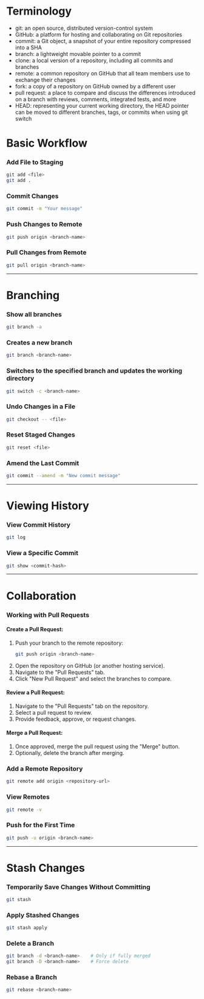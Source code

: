# Terminology
- git: an open source, distributed version-control system
- GitHub: a platform for hosting and collaborating on Git repositories
- commit: a Git object, a snapshot of your entire repository compressed into a SHA
- branch: a lightweight movable pointer to a commit
- clone: a local version of a repository, including all commits and branches
- remote: a common repository on GitHub that all team members use to exchange their changes
- fork: a copy of a repository on GitHub owned by a different user
- pull request: a place to compare and discuss the differences introduced on a branch with reviews, comments, integrated tests, and more
- HEAD: representing your current working directory, the HEAD pointer can be moved to different branches, tags, or commits when using git switch

# Basic Workflow

### Add File to Staging
```bash
git add <file>
git add .
```

### Commit Changes
```bash
git commit -m "Your message"
```

### Push Changes to Remote
```bash
git push origin <branch-name>
```

### Pull Changes from Remote
```bash
git pull origin <branch-name>
```

---

# Branching

### Show all branches
```bash
git branch -a
```

### Creates a new branch
```bash
git branch <branch-name>
```

### Switches to the specified branch and updates the working directory
```bash
git switch -c <branch-name>
```

### Undo Changes in a File
```bash
git checkout -- <file>
```

### Reset Staged Changes
```bash
git reset <file>
```

### Amend the Last Commit
```bash
git commit --amend -m "New commit message"
```

---

# Viewing History

### View Commit History
```bash
git log
```

### View a Specific Commit
```bash
git show <commit-hash>
```

---

# Collaboration

### Working with Pull Requests

#### Create a Pull Request:
1. Push your branch to the remote repository:
   ```bash
   git push origin <branch-name>
   ```
2. Open the repository on GitHub (or another hosting service).
3. Navigate to the "Pull Requests" tab.
4. Click "New Pull Request" and select the branches to compare.

#### Review a Pull Request:
1. Navigate to the "Pull Requests" tab on the repository.
2. Select a pull request to review.
3. Provide feedback, approve, or request changes.

#### Merge a Pull Request:
1. Once approved, merge the pull request using the "Merge" button.
2. Optionally, delete the branch after merging.

### Add a Remote Repository
```bash
git remote add origin <repository-url>
```

### View Remotes
```bash
git remote -v
```

### Push for the First Time
```bash
git push -u origin <branch-name>
```

---

# Stash Changes

### Temporarily Save Changes Without Committing
```bash
git stash
```

### Apply Stashed Changes
```bash
git stash apply
```

### Delete a Branch
```bash
git branch -d <branch-name>    # Only if fully merged
git branch -D <branch-name>    # Force delete
```

### Rebase a Branch
```bash
git rebase <branch-name>
